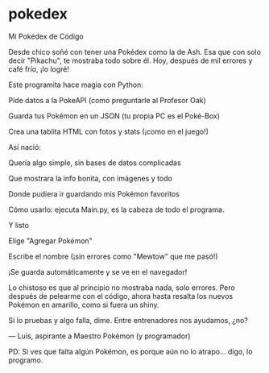 # pokedex
Mi Pokédex de Código

Desde chico soñé con tener una Pokédex como la de Ash. Esa que con solo decir "Pikachu", te mostraba todo sobre él. Hoy, después de mil errores y café frío, ¡lo logré!

Este programita hace magia con Python:

Pide datos a la PokeAPI (como preguntarle al Profesor Oak)

Guarda tus Pokémon en un JSON (tu propia PC es el Poké-Box)

Crea una tablita HTML con fotos y stats (¡como en el juego!)

Así nació:

Quería algo simple, sin bases de datos complicadas

Que mostrara la info bonita, con imágenes y todo

Donde pudiera ir guardando mis Pokémon favoritos


Cómo usarlo:
ejecuta Main.py, es la cabeza de todo el programa. 

Y listo

Elige "Agregar Pokémon"

Escribe el nombre (¡sin errores como "Mewtow" que me pasó!)

¡Se guarda automáticamente y se ve en el navegador!

Lo chistoso es que al principio no mostraba nada, solo errores. Pero después de pelearme con el código, ahora hasta resalta los nuevos Pokémon en amarillo, como si fuera un shiny.

Si lo pruebas y algo falla, dime. Entre entrenadores nos ayudamos, ¿no?

— Luis, aspirante a Maestro Pokémon (y programador)

PD: Si ves que falta algún Pokémon, es porque aún no lo atrapo... digo, lo programo.

